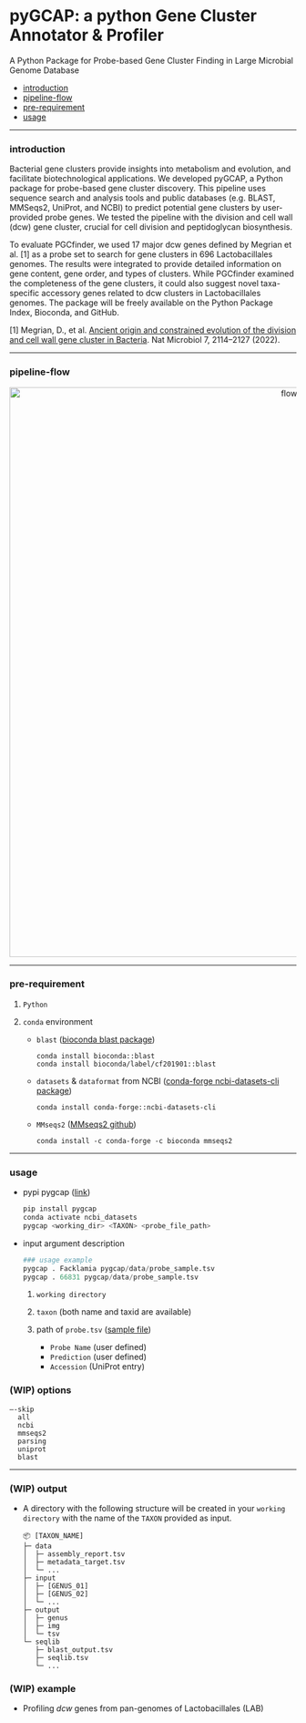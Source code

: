 # pyGCAP: a python Gene Cluster Annotator & Profiler

A Python Package for Probe-based Gene Cluster Finding in Large Microbial Genome Database

- [introduction](#introduction)
- [pipeline-flow](#pipeline-flow)
- [pre-requirement](#pre-requirement)
- [usage](#usage)

---

### introduction

Bacterial gene clusters provide insights into metabolism and evolution, and facilitate biotechnological applications. We developed pyGCAP, a Python package for probe-based gene cluster discovery. This pipeline uses sequence search and analysis tools and public databases (e.g. BLAST, MMSeqs2, UniProt, and NCBI) to predict potential gene clusters by user-provided probe genes. We tested the pipeline with the division and cell wall (dcw) gene cluster, crucial for cell division and peptidoglycan biosynthesis.

To evaluate PGCfinder, we used 17 major dcw genes defined by Megrian et al. [1] as a probe set to search for gene clusters in 696 Lactobacillales genomes. The results were integrated to provide detailed information on gene content, gene order, and types of clusters. While PGCfinder examined the completeness of the gene clusters, it could also suggest novel taxa-specific accessory genes related to dcw clusters in Lactobacillales genomes. The package will be freely available on the Python Package Index, Bioconda, and GitHub.

[1] Megrian, D., et al. [Ancient origin and constrained evolution of the division and cell wall gene cluster in Bacteria](https://www.nature.com/articles/s41564-022-01257-y). Nat Microbiol 7, 2114–2127 (2022).

---

### pipeline-flow

<p align="center">
  <img width="1000" alt="flowchart" src="https://github.com/jrim42/pyGCAP/assets/90167645/a39af39e-7961-4e21-b2ab-e1a3c86b1f4a">
</p>

---

### pre-requirement

1. `Python`
2. `conda` environment

   - `blast` ([bioconda blast package](https://anaconda.org/bioconda/blast))
     ```
     conda install bioconda::blast
     conda install bioconda/label/cf201901::blast
     ```
   - `datasets` & `dataformat` from NCBI ([conda-forge ncbi-datasets-cli package](https://anaconda.org/conda-forge/ncbi-datasets-cli))

     ```
     conda install conda-forge::ncbi-datasets-cli
     ```

   - `MMseqs2` ([MMseqs2 github](https://github.com/soedinglab/MMseqs2))
     ```
     conda install -c conda-forge -c bioconda mmseqs2
     ```

---

### usage
- pypi pygcap ([link](https://pypi.org/project/pygcap/))

  ```python
  pip install pygcap
  conda activate ncbi_datasets
  pygcap <working_dir> <TAXON> <probe_file_path>
  ```

- input argument description
  ```python
  ### usage example
  pygcap . Facklamia pygcap/data/probe_sample.tsv
  pygcap . 66831 pygcap/data/probe_sample.tsv
  ```
  1.  `working directory`
  2.  `taxon` (both name and taxid are available)
  3.  path of `probe.tsv` ([sample file](https://github.com/jrim42/pyGCAP/blob/main/pygcap/data/probe_sample.tsv))

      - `Probe Name` (user defined)
      - `Prediction` (user defined)
      - `Accession` (UniProt entry)

### (WIP) options
```
—-skip 
  all
  ncbi
  mmseqs2
  parsing
  uniprot
  blast
```

---

### (WIP) output

- A directory with the following structure will be created in your `working directory` with the name of the `TAXON` provided as input.
  ```
  📦 [TAXON_NAME]
  ├─ data
  │  ├─ assembly_report.tsv
  │  ├─ metadata_target.tsv
  │  └─ ...
  ├─ input
  │  ├─ [GENUS_01]
  │  ├─ [GENUS_02]
  │  └─ ...
  ├─ output
  │  ├─ genus
  │  ├─ img
  │  └─ tsv
  └─ seqlib
     ├─ blast_output.tsv
     ├─ seqlib.tsv
     └─ ...
  ```

### (WIP) example
- Profiling _dcw_ genes from pan-genomes of Lactobacillales (LAB)

